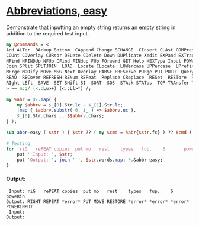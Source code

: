[1]: http://rosettacode.org/wiki/Abbreviations,_easy

# [Abbreviations, easy][1]

Demonstrate that inputting an empty string returns an empty string in addition to the required test input.

```perl
my @commands = <
Add ALTer  BAckup Bottom  CAppend Change SCHANGE  CInsert CLAst COMPress COpy
COUnt COVerlay CURsor DELete CDelete Down DUPlicate Xedit EXPand EXTract Find
NFind NFINDUp NFUp CFind FINdup FUp FOrward GET Help HEXType Input POWerinput
Join SPlit SPLTJOIN  LOAD  Locate CLocate  LOWercase UPPercase  LPrefix MACRO
MErge MODify MOve MSG Next Overlay PARSE PREServe PURge PUT PUTD  Query  QUIT
READ  RECover REFRESH RENum REPeat  Replace CReplace  RESet  RESTore  RGTLEFT
RIght LEft  SAVE  SET SHift SI  SORT  SOS  STAck STATus  TOP TRAnsfer Type Up
> ~~ m:g/ (<.:Lu>+) (<.:Ll>*) /;
 
my %abr = $/.map( {
    my $abbrv = $_[0].Str.lc ~ $_[1].Str.lc;
    |map { $abbrv.substr( 0, $_ ) => $abbrv.uc },
    $_[0].Str.chars .. $$abbrv.chars;
} );
 
sub abbr-easy ( $str ) { $str ?? ( my $cmd = %abr{$str.fc} ) ?? $cmd !! '*error*' !! '' }
 
# Testing
for 'riG   rePEAT copies  put mo   rest    types   fup.    6       poweRin', '' -> $str {
    put ' Input: ', $str;
    put 'Output: ', join ' ', $str.words.map: *.&abbr-easy;
}
```

#### Output:
```
 Input: riG   rePEAT copies  put mo   rest    types   fup.    6       poweRin
Output: RIGHT REPEAT *error* PUT MOVE RESTORE *error* *error* *error* POWERINPUT
 Input: 
Output: 
```